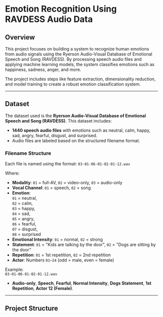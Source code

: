 # **Emotion Recognition Using RAVDESS Audio Data**

## **Overview**
This project focuses on building a system to recognize human emotions from audio signals using the Ryerson Audio-Visual Database of Emotional Speech and Song (RAVDESS). By processing speech audio files and applying machine learning models, the system classifies emotions such as happiness, sadness, anger, and more.

The project includes steps like feature extraction, dimensionality reduction, and model training to create a robust emotion classification system.

---

## **Dataset**
The dataset used is the **Ryerson Audio-Visual Database of Emotional Speech and Song (RAVDESS)**. This dataset includes:
- **1440 speech audio files** with emotions such as neutral, calm, happy, sad, angry, fearful, disgust, and surprised.
- Audio files are labeled based on the structured filename format.

### **Filename Structure**
Each file is named using the format:
`03-01-06-01-02-01-12.wav`

Where:
- **Modality**: `01` = full-AV, `02` = video-only, `03` = audio-only
- **Vocal Channel**: `01` = speech, `02` = song
- **Emotion**:  
  `01` = neutral,  
  `02` = calm,  
  `03` = happy,  
  `04` = sad,  
  `05` = angry,  
  `06` = fearful,  
  `07` = disgust,  
  `08` = surprised
- **Emotional Intensity**: `01` = normal, `02` = strong
- **Statement**: `01` = "Kids are talking by the door", `02` = "Dogs are sitting by the door"
- **Repetition**: `01` = 1st repetition, `02` = 2nd repetition
- **Actor**: Numbers `01`–`24` (odd = male, even = female)

Example:  
`03-01-06-01-02-01-12.wav`  
- **Audio-only**, **Speech**, **Fearful**, **Normal Intensity**, **Dogs Statement**, **1st Repetition**, **Actor 12 (Female)**.

---

## **Project Structure**
